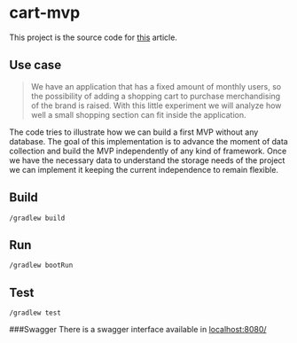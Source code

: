 # cart-mvp

This project is the source code for [this](https://www.google.com) article.

## Use case

> We have an application that has a fixed amount of monthly users, so the possibility of adding a shopping cart to purchase merchandising of the brand is raised. With this little experiment we will analyze how well a small shopping section can fit inside the application.

The code tries to illustrate how we can build a first MVP without any database. The goal of this implementation is to
advance the moment of data collection and build the MVP independently of any kind of framework. Once we have the
necessary data to understand the storage needs of the project we can implement it keeping the current independence to
remain flexible.

## Build

```shell
/gradlew build
```

## Run

```shell
/gradlew bootRun
```

## Test

```shell
/gradlew test
```

###Swagger
There is a swagger interface available in [localhost:8080/](http://localhost:8080/)
